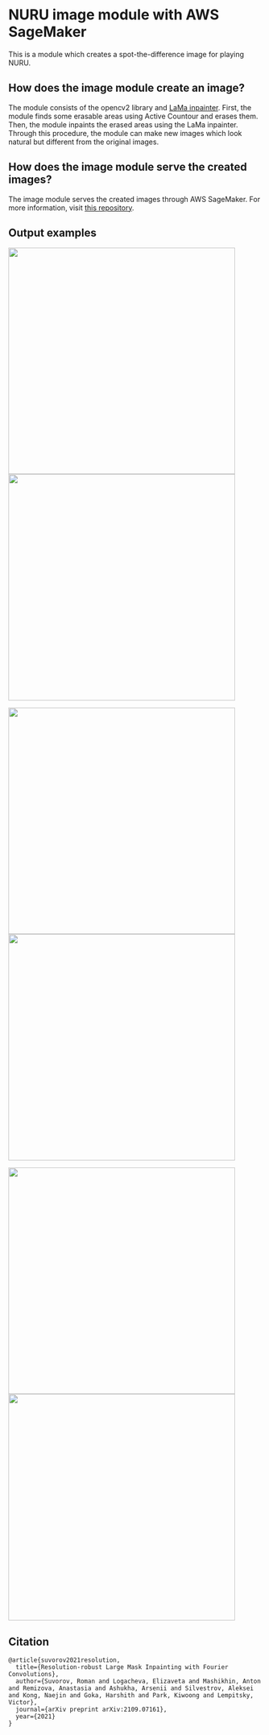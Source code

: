 # NURU image module with AWS SageMaker 

This is a module which creates a spot-the-difference image for playing NURU.

## How does the image module create an image?

The module consists of the opencv2 library and [LaMa inpainter](https://github.com/saic-mdal/lama). First, the module finds some erasable areas using Active Countour and erases them. Then, the module inpaints the erased areas using the LaMa inpainter. Through this procedure, the module can make new images which look natural but different from the original images.

## How does the image module serve the created images?

The image module serves the created images through AWS SageMaker. For more information, visit [this repository](https://github.com/aws-samples/amazon-sagemaker-custom-container).

## Output examples

<img src="https://user-images.githubusercontent.com/70506921/147038984-755488fd-b12e-4c10-aa85-e2612904bcb5.png" width="450" height="450" margin="5"/> <img src="https://user-images.githubusercontent.com/70506921/147038183-bd659c97-cfb3-4ffa-83b1-505c815f6cce.png" width="450" height="450"/>

<img src="https://user-images.githubusercontent.com/70506921/147038991-c815c15d-ad5c-4ed6-ad3c-94dda244a98b.png" width="450" height="450" margin="5"/> <img src="https://user-images.githubusercontent.com/70506921/147038179-12375b8d-b5f7-4856-aa09-ae79100dbff1.png" width="450" height="450"/>

<img src="https://user-images.githubusercontent.com/70506921/147038995-a2e423ef-d06d-4077-90d2-87400a4bf76d.png" width="450" height="450" margin="5"/> <img src="https://user-images.githubusercontent.com/70506921/147038172-7e81d916-cb66-4a71-8b5e-118876738ec0.png" width="450" height="450"/>


## Citation
```
@article{suvorov2021resolution,
  title={Resolution-robust Large Mask Inpainting with Fourier Convolutions},
  author={Suvorov, Roman and Logacheva, Elizaveta and Mashikhin, Anton and Remizova, Anastasia and Ashukha, Arsenii and Silvestrov, Aleksei and Kong, Naejin and Goka, Harshith and Park, Kiwoong and Lempitsky, Victor},
  journal={arXiv preprint arXiv:2109.07161},
  year={2021}
}
```
